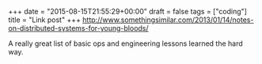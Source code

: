 +++
date = "2015-08-15T21:55:29+00:00"
draft = false
tags = ["coding"]
title = "Link post"
+++
http://www.somethingsimilar.com/2013/01/14/notes-on-distributed-systems-for-young-bloods/

A really great list of basic ops and engineering lessons learned the hard way.
